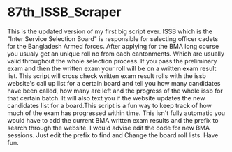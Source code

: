 # 87th_ISSB_Scraper

This is the updated version of my first big script ever. ISSB which is the "Inter Service Selection Board" is responsible for selecting officer cadets for the Bangladesh Armed forces. After applying for the BMA long course you usualy get an unique roll no from each cantonments. Which are usually valid throughout the whole selection process. If you pass the preliminary exam and then the written exam your roll will be on a written exam result list. This script will cross check written exam result rolls with the issb website's call up list for a certain board and tell you how many candidates have been called, how many are left and the progress of the whole issb for that certain batch. It will also text you if the website updates the new candidates list for a board.This script is a fun way to keep track of how much of the exam has progressed within time. This isn't fully automatic you would have to add the current BMA written exam results and the prefix to search through the website. I would advise edit the code for new BMA sessions. Just edit the prefix to find and Change the board roll lists. Have fun.
